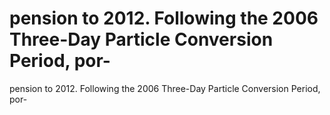 # pension to 2012. Following the 2006 Three-Day Particle Conversion Period, por-

pension to 2012. Following the 2006 Three-Day Particle Conversion Period, por-